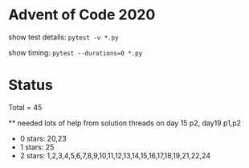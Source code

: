 Advent of Code 2020
===================

show test details:
```pytest -v *.py```

show timing:
```pytest --durations=0 *.py```

Status
======

Total = 45

** needed lots of help from solution threads on day 15 p2, day19 p1,p2

- 0 stars: 20,23
- 1 stars: 25
- 2 stars: 1,2,3,4,5,6,7,8,9,10,11,12,13,14,15,16,17,18,19,21,22,24